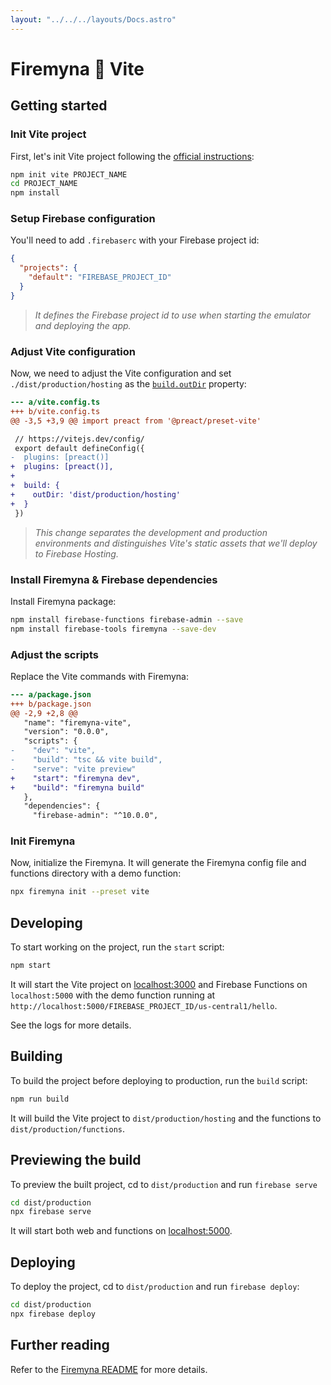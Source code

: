 ```yaml
---
layout: "../../../layouts/Docs.astro"
---
```


# Firemyna 💖 Vite

## Getting started

### Init Vite project

First, let's init Vite project following the [official instructions](https://vitejs.dev/guide/#scaffolding-your-first-vite-project):

```bash
npm init vite PROJECT_NAME
cd PROJECT_NAME
npm install
```

### Setup Firebase configuration

You'll need to add `.firebaserc` with your Firebase project id:

```json
{
  "projects": {
    "default": "FIREBASE_PROJECT_ID"
  }
}
```

> _It defines the Firebase project id to use when starting the emulator and deploying the app._

### Adjust Vite configuration

Now, we need to adjust the Vite configuration and set `./dist/production/hosting` as the [`build.outDir`](https://vitejs.dev/config/#build-outdir) property:

```diff
--- a/vite.config.ts
+++ b/vite.config.ts
@@ -3,5 +3,9 @@ import preact from '@preact/preset-vite'

 // https://vitejs.dev/config/
 export default defineConfig({
-  plugins: [preact()]
+  plugins: [preact()],
+
+  build: {
+    outDir: 'dist/production/hosting'
+  }
 })
```

> _This change separates the development and production environments and distinguishes Vite's static assets that we'll deploy to Firebase Hosting._

### Install Firemyna & Firebase dependencies

Install Firemyna package:

```bash
npm install firebase-functions firebase-admin --save
npm install firebase-tools firemyna --save-dev
```

### Adjust the scripts

Replace the Vite commands with Firemyna:

```diff
--- a/package.json
+++ b/package.json
@@ -2,9 +2,8 @@
   "name": "firemyna-vite",
   "version": "0.0.0",
   "scripts": {
-    "dev": "vite",
-    "build": "tsc && vite build",
-    "serve": "vite preview"
+    "start": "firemyna dev",
+    "build": "firemyna build"
   },
   "dependencies": {
     "firebase-admin": "^10.0.0",
```

### Init Firemyna

Now, initialize the Firemyna. It will generate the Firemyna config file and
functions directory with a demo function:

```bash
npx firemyna init --preset vite
```

## Developing

To start working on the project, run the `start` script:

```bash
npm start
```

It will start the Vite project on [localhost:3000](http://localhost:3000/) and Firebase Functions on `localhost:5000` with the demo function running at `http://localhost:5000/FIREBASE_PROJECT_ID/us-central1/hello`.

See the logs for more details.

## Building

To build the project before deploying to production, run the `build` script:

```bash
npm run build
```

It will build the Vite project to `dist/production/hosting` and the functions to `dist/production/functions`.

## Previewing the build

To preview the built project, cd to `dist/production` and run `firebase serve`

```bash
cd dist/production
npx firebase serve
```

It will start both web and functions on [localhost:5000](http://localhost:5000/).

## Deploying

To deploy the project, cd to `dist/production` and run `firebase deploy`:

```bash
cd dist/production
npx firebase deploy
```

## Further reading

Refer to the [Firemyna README](https://github.com/kossnocorp/firemyna#readme) for more details.
